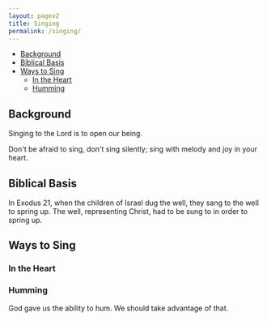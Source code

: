 ```yaml
---
layout: pagev2
title: Singing
permalink: /singing/
---
```

- [Background](#background)
- [Biblical Basis](#biblical-basis)
- [Ways to Sing](#ways-to-sing)
  - [In the Heart](#in-the-heart)
  - [Humming](#humming)


## Background

Singing to the Lord is to open our being.

Don't be afraid to sing, don't sing silently; sing with melody and joy in your heart.

## Biblical Basis

In Exodus 21, when the children of Israel dug the well, they sang to the well to spring up. The well, representing Christ, had to be sung to in order to spring up.

## Ways to Sing

### In the Heart

### Humming

God gave us the ability to hum. We should take advantage of that.